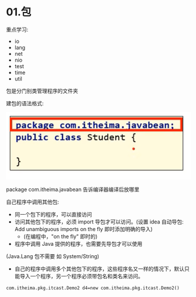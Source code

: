 # 01.包

重点学习:

- io
- lang
- net
- nio
- test
- time
- util

包是分门别类管理程序的文件夹

建包的语法格式:

![](https://raw.githubusercontent.com/tianran721/img/main/img/20240109004810.png)

package com.itheima.javabean 告诉编译器编译后放哪里

自己程序中调用其他包:

- 同一个包下的程序，可以直接访问
- 访问其他包下的程序，必须 import 导包才可以访问。(设置 idea 自动导包: Add unambiguous imports on the fly 即时添加明确的导入)
  - (在编程中，"on the fly" 即时的)
- 程序中调用 Java 提供的程序，也需要先导包才可以使用 

(Java.Lang 包不需要 如 System/String)

- 自己的程序中调用多个其他包下的程序，这些程序名又一样的情况下，默认只能导入一个程序，另一个程序必须带包名和类名来访问。

```
com.itheima.pkg.itcast.Demo2 d4=new com.itheima.pkg.itcast.Demo2() 

```
